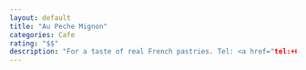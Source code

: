 ```yaml
---
layout: default
title: "Au Peche Mignon"
categories: Cafe
rating: "$$"
description: "For a taste of real French pastries. Tel: <a href="tel:+67827271">27271</a> or email: aupechemignon@vanuatu.com.vu"
---
```


 